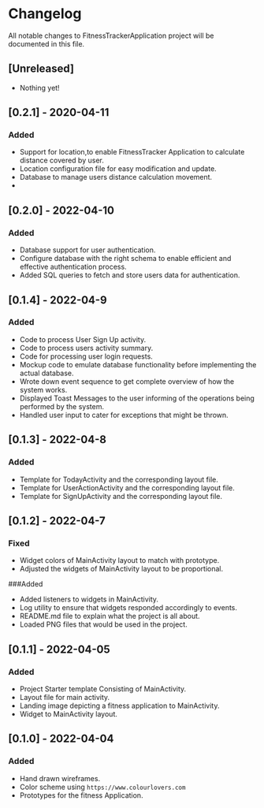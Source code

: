 # Changelog

All notable changes to FitnessTrackerApplication project will be documented in this file.


## [Unreleased]

- Nothing yet!

## [0.2.1] - 2020-04-11

### Added

- Support for location,to enable FitnessTracker Application to calculate distance covered by user.
- Location configuration file for easy modification and update.
- Database to manage users distance calculation movement.
- 

## [0.2.0] - 2022-04-10

### Added

- Database support for user authentication.
- Configure database with the right schema to enable efficient and effective authentication process.
- Added SQL queries to fetch and store users data for authentication.

## [0.1.4] - 2022-04-9

### Added

- Code to process User Sign Up activity.
- Code to process users activity summary.
- Code for processing user login requests.
- Mockup code to emulate database functionality before implementing the actual database.
- Wrote down event sequence to get complete overview of how the system works.
- Displayed Toast Messages to the user informing of the operations being performed by the system.
- Handled user input to cater for exceptions that might be thrown.

## [0.1.3] - 2022-04-8

### Added

- Template for TodayActivity and the corresponding layout file.
- Template for UserActionActivity and the corresponding layout file.
- Template for SignUpActivity and the corresponding layout file.

## [0.1.2] - 2022-04-7

### Fixed

- Widget colors of MainActivity layout to match with prototype.
- Adjusted the widgets of MainActivity layout to be proportional.

###Added

- Added listeners to widgets in MainActivity.
- Log utility to ensure that widgets responded accordingly to events.
- README.md file to explain what the project is all about.
- Loaded PNG files that would be used in the project.

## [0.1.1] - 2022-04-05

### Added

- Project Starter template Consisting of MainActivity.
- Layout file for main activity.
- Landing image depicting a fitness application to MainActivity.
- Widget to MainActivity layout.

## [0.1.0] - 2022-04-04

### Added
- Hand drawn wireframes.
- Color scheme using `https://www.colourlovers.com`
- Prototypes for the fitness Application. 



